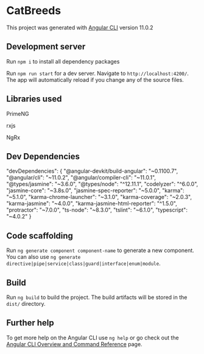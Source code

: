 # CatBreeds

This project was generated with [Angular CLI](https://github.com/angular/angular-cli) version 11.0.2

## Development server

Run `npm i` to install all dependency packages

Run `npm run start` for a dev server. Navigate to `http://localhost:4200/`. The app will automatically reload if you change any of the source files.

## Libraries used

PrimeNG

rxjs

NgRx

## Dev Dependencies

"devDependencies": {
    "@angular-devkit/build-angular": "~0.1100.7",
    "@angular/cli": "~11.0.2",
    "@angular/compiler-cli": "~11.0.1",
    "@types/jasmine": "~3.6.0",
    "@types/node": "^12.11.1",
    "codelyzer": "^6.0.0",
    "jasmine-core": "~3.8s.0",
    "jasmine-spec-reporter": "~5.0.0",
    "karma": "~5.1.0",
    "karma-chrome-launcher": "~3.1.0",
    "karma-coverage": "~2.0.3",
    "karma-jasmine": "~4.0.0",
    "karma-jasmine-html-reporter": "^1.5.0",
    "protractor": "~7.0.0",
    "ts-node": "~8.3.0",
    "tslint": "~6.1.0",
    "typescript": "~4.0.2"
  }


## Code scaffolding

Run `ng generate component component-name` to generate a new component. You can also use `ng generate directive|pipe|service|class|guard|interface|enum|module`.

## Build

Run `ng build` to build the project. The build artifacts will be stored in the `dist/` directory.

## Further help

To get more help on the Angular CLI use `ng help` or go check out the [Angular CLI Overview and Command Reference](https://angular.io/cli) page.
